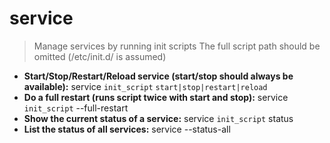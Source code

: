 # service
> Manage services by running init scripts
> The full script path should be omitted (/etc/init.d/ is assumed)
- **Start/Stop/Restart/Reload service (start/stop should always be available):**
service `init_script` `start|stop|restart|reload`
- **Do a full restart (runs script twice with start and stop):**
service `init_script` --full-restart
- **Show the current status of a service:**
service `init_script` status
- **List the status of all services:**
service --status-all
